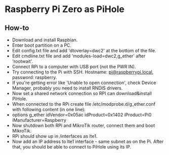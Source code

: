 # Raspberry Pi Zero as PiHole

## How-to
* Download and install Raspbian.
* Enter boot partition on a PC.
* Edit config.txt file and add 'dtoverlay=dwc2' at the bottom of the file.
* Edit cmdline.txt file and add 'modules-load=dwc2,g_ether' after 'rootwait'.
* Connect RPi to a computer with USB port (not the PWR IN).
* Try connecting to the Pi with SSH. Hostname: pi@raspberrypi.local, password: raspberry.
* If you're getting error like 'Unable to open connection', check Device Manager, probably you need to install RNDIS drivers.
* Now set a shared network connection so RPI can download&install PiHole.
* When connected to the RPi create file /etc/modprobe.d/g_ether.conf with following content (in one line):
* options g_ether idVendor=0x05ac idProduct=0x1402 iProduct=Pi0 iManufacturer=Raspberry
* Now shutdown both RPi and MikroTik router, connect them and boot MikroTik.
* RPi should show up in /interfaces as lte1.
* Now add an IP address to lte1 interface - same subnet as on the Pi. After that, you should be able to connect to PiHole using its IP.